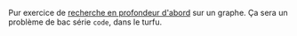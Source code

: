 Pur exercice de [recherche en profondeur d'abord](https://en.wikipedia.org/wiki/Depth-first_search) sur un graphe. Ça sera un problème de bac série `code`, dans le turfu. 